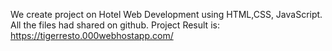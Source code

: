 We create project on Hotel Web Development using HTML,CSS, JavaScript.
All the files had shared on github.
Project Result is: https://tigerresto.000webhostapp.com/
